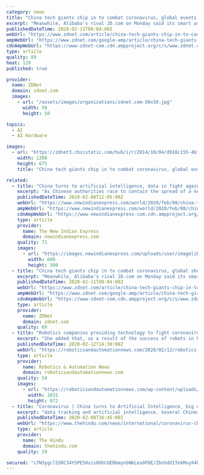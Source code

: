 ```yaml
---
category: news
title: "China tech giants chip in to combat coronavirus, global events impacted"
excerpt: "Meanwhile, Alibaba's rival JD.com on Monday said its smart assistant platform, powered by artificial intelligence (AI), had been integrated with the WeChat account of the Wuhan Mayor's Office. The messaging app, which provides updated information and services related to the coronavirus, taps the AI capabilities--including semantic ..."
publishedDateTime: 2020-02-11T08:04:00Z
webUrl: "https://www.zdnet.com/article/china-tech-giants-chip-in-to-combat-coronavirus-global-shows-impacted/"
ampWebUrl: "https://www.zdnet.com/google-amp/article/china-tech-giants-chip-in-to-combat-coronavirus-global-shows-impacted/"
cdnAmpWebUrl: "https://www-zdnet-com.cdn.ampproject.org/c/s/www.zdnet.com/google-amp/article/china-tech-giants-chip-in-to-combat-coronavirus-global-shows-impacted/"
type: article
quality: 89
heat: 129
published: true

provider:
  name: ZDNet
  domain: zdnet.com
  images:
    - url: "/assets/images/organizations/zdnet.com-50x50.jpg"
      width: 50
      height: 50

topics:
  - AI
  - AI Hardware

images:
  - url: "https://zdnet3.cbsistatic.com/hub/i/r/2014/10/04/d918c155-4bf8-11e4-b6a0-d4ae52e95e57/thumbnail/1200x675/8160da71d46f35e6b7f8af8058103971/ftc-thumb.jpeg"
    width: 1200
    height: 675
    title: "China tech giants chip in to combat coronavirus, global events impacted"

related:
  - title: "China turns to artificial intelligence, data in fight against coronavirus"
    excerpt: "As Chinese authorities race to contain the spread of a new virus, which has infected more than 34,000 people and killed more than 700 in China, Beijing is turning to a familiar set of tools to find and prevent potential infections: data tracking and artificial intelligence. Several Chinese tech firms have developed apps to help people check if ..."
    publishedDateTime: 2020-02-08T12:05:00Z
    webUrl: "https://www.newindianexpress.com/world/2020/feb/08/china-turns-to-artificial-intelligence-data-in-fight-against-coronavirus-2100807.html"
    ampWebUrl: "https://www.newindianexpress.com/world/2020/feb/08/china-turns-to-artificial-intelligence-data-in-fight-against-coronavirus-2100807.amp"
    cdnAmpWebUrl: "https://www-newindianexpress-com.cdn.ampproject.org/c/s/www.newindianexpress.com/world/2020/feb/08/china-turns-to-artificial-intelligence-data-in-fight-against-coronavirus-2100807.amp"
    type: article
    provider:
      name: The New Indian Express
      domain: newindianexpress.com
    quality: 71
    images:
      - url: "https://images.newindianexpress.com/uploads/user/imagelibrary/2019/12/25/w600X390/declare_AI.jpg"
        width: 600
        height: 390
  - title: "China tech giants chip in to combat coronavirus, global shows impacted"
    excerpt: "Meanwhile, Alibaba's rival JD.com on Monday said its smart assistant platform, powered by artificial intelligence (AI), had been integrated with the WeChat account of the Wuhan Mayor's Office. The messaging app, which provides updated information and services related to the coronavirus, taps the AI capabilities--including semantic ..."
    publishedDateTime: 2020-02-11T08:04:00Z
    webUrl: "https://www.zdnet.com/article/china-tech-giants-chip-in-to-combat-coronavirus-global-shows-impacted/"
    ampWebUrl: "https://www.zdnet.com/google-amp/article/china-tech-giants-chip-in-to-combat-coronavirus-global-shows-impacted/"
    cdnAmpWebUrl: "https://www-zdnet-com.cdn.ampproject.org/c/s/www.zdnet.com/google-amp/article/china-tech-giants-chip-in-to-combat-coronavirus-global-shows-impacted/"
    type: article
    provider:
      name: ZDNet
      domain: zdnet.com
    quality: 69
  - title: "Robotics companies providing technology to fight coronavirus in China"
    excerpt: "She added that, as a result of the success of robots in helping against the coronavirus, China is likely to use more artificial intelligence and robotics in medical care. “It is set to be more common in the future,” she said. Coronavirus has spread across China and beyond, having started in Wuhan province, geographically central in the country."
    publishedDateTime: 2020-02-12T14:30:00Z
    webUrl: "https://roboticsandautomationnews.com/2020/02/12/robotics-companies-providing-technology-to-fight-coronavirus-in-china/29921/"
    type: article
    provider:
      name: Robotics & Automation News
      domain: roboticsandautomationnews.com
    quality: 54
    images:
      - url: "https://roboticsandautomationnews.com/wp-content/uploads/2020/02/ubtech-robot-in-china.png"
        width: 1015
        height: 972
  - title: "Coronavirus | China turns to Artificial Intelligence, big data"
    excerpt: "data tracking and artificial intelligence. Several Chinese tech firms have developed apps to help people check if they have taken the same flight or train as confirmed virus patients, scraping data from lists published by state media. In Guangzhou, southern Guangdong province, robots at one public plaza have even been deployed to scold passers ..."
    publishedDateTime: 2020-02-08T16:45:00Z
    webUrl: "https://www.thehindu.com/news/international/coronavirus-china-turns-to-artificial-intelligence-big-data/article30771991.ece"
    type: article
    provider:
      name: The Hindu
      domain: thehindu.com
    quality: 19

secured: "c7N3ygclSSRC34Y5PE50uis8OhCUEBkmynbNKLesOFOE/Zbnhdd1TekMvyX4kTsYxpQMPwIj2kSq3r1pMpx8xZEc7JzMj3uZxLu0Dsht/DsNvLSZi7WqielNasmvY0WGtF4u2WWY60ZnNjEPLKUGT8kr05VNrt2eB/Y/RzBiwCnAN0F8dkN3mMtsLiMVyZxtgYSfG7/o/YIwuuj8CBqUqzRHGmvkl2vS42PqtqsEgpV97S8pH0VUmS7Epao796JQ5VoUZfNEEqw8TbQSJlrEwmD4+H/5PiQ/XJ6cNxRqAMfg3APf8DlBgKS9mCFA1CEjG1d/nU8R5iJXxDlAcPD8whbjwzLsauu0Z0WfVtHdPG30Wr1E1NVsOP9FLyZrl0oBCyx+fcTG8cDpbMyPHTnWmZlM6QNI+ZWh6mn9Vo/MmSeAs+9FvZSBV2NAMLKqOscJaVgN0fU6iKwkyKQDZo08pl4ysahJA3LGAOK3cbWaynA=;M19vQwjhiBfWEelrRFMowA=="
---
```


